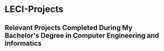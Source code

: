 # LECI-Projects
## Relevant Projects Completed During My Bachelor's Degree in Computer Engineering and Informatics
